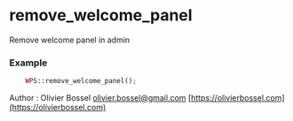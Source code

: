 # remove_welcome_panel

Remove welcome panel in admin


### Example
```php
	WPS::remove_welcome_panel();
```
Author : Olivier Bossel [olivier.bossel@gmail.com](mailto:olivier.bossel@gmail.com) [https://olivierbossel.com](https://olivierbossel.com)